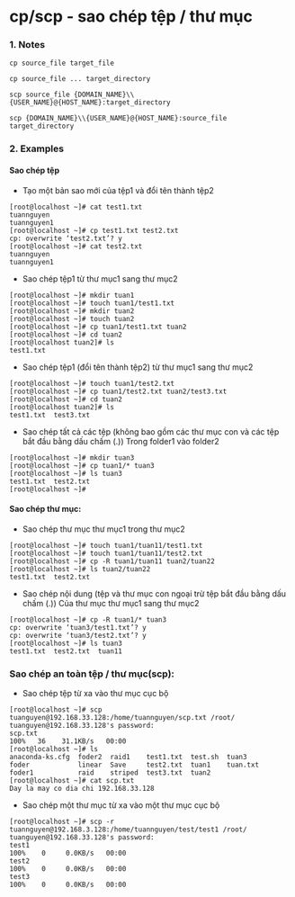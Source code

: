# cp/scp - sao chép tệp / thư mục
### 1. Notes

```
cp source_file target_file

cp source_file ... target_directory

scp source_file {DOMAIN_NAME}\\{USER_NAME}@{HOST_NAME}:target_directory

scp {DOMAIN_NAME}\\{USER_NAME}@{HOST_NAME}:source_file target_directory
```

### 2. Examples
#### Sao chép tệp
* Tạo một bản sao mới của tệp1 và đổi tên thành tệp2
```
[root@localhost ~]# cat test1.txt
tuannguyen
tuannguyen1
[root@localhost ~]# cp test1.txt test2.txt
cp: overwrite ‘test2.txt’? y
[root@localhost ~]# cat test2.txt
tuannguyen
tuannguyen1
```
* Sao chép tệp1 từ thư mục1 sang thư mục2 
```
[root@localhost ~]# mkdir tuan1
[root@localhost ~]# touch tuan1/test1.txt
[root@localhost ~]# mkdir tuan2
[root@localhost ~]# touch tuan2
[root@localhost ~]# cp tuan1/test1.txt tuan2
[root@localhost ~]# cd tuan2
[root@localhost tuan2]# ls
test1.txt
```
* Sao chép tệp1 (đổi tên thành tệp2) từ thư mục1 sang thư mục2
```
[root@localhost ~]# touch tuan1/test2.txt
[root@localhost ~]# cp tuan1/test2.txt tuan2/test3.txt
[root@localhost ~]# cd tuan2
[root@localhost tuan2]# ls
test1.txt  test3.txt
```
* Sao chép tất cả các tệp (không bao gồm các thư mục con và các tệp bắt đầu bằng dấu chấm (.)) Trong folder1 vào folder2
```
[root@localhost ~]# mkdir tuan3
[root@localhost ~]# cp tuan1/* tuan3
[root@localhost ~]# ls tuan3
test1.txt  test2.txt
[root@localhost ~]#

```

#### Sao chép thư mục:
* Sao chép thư mục thư mục1 trong thư mục2
```
[root@localhost ~]# touch tuan1/tuan11/test1.txt
[root@localhost ~]# touch tuan1/tuan11/test2.txt
[root@localhost ~]# cp -R tuan1/tuan11 tuan2/tuan22
[root@localhost ~]# ls tuan2/tuan22
test1.txt  test2.txt
```
* Sao chép nội dung (tệp và thư mục con ngoại trừ tệp bắt đầu bằng dấu chấm (.)) Của thư mục thư mục1 sang thư mục2
```
[root@localhost ~]# cp -R tuan1/* tuan3
cp: overwrite ‘tuan3/test1.txt’? y
cp: overwrite ‘tuan3/test2.txt’? y
[root@localhost ~]# ls tuan3
test1.txt  test2.txt  tuan11
```

### Sao chép an toàn tệp / thư mục(scp):
* Sao chép tệp từ xa vào thư mục cục bộ
```
[root@localhost ~]# scp tuanguyen@192.168.33.128:/home/tuannguyen/scp.txt /root/
tuanguyen@192.168.33.128's password:
scp.txt                                                                                                   100%   36    31.1KB/s   00:00
[root@localhost ~]# ls
anaconda-ks.cfg  foder2  raid1    test1.txt  test.sh  tuan3
foder            linear  Save     test2.txt  tuan1    tuan.txt
foder1           raid    striped  test3.txt  tuan2
[root@localhost ~]# cat scp.txt
Day la may co dia chi 192.168.33.128
```
* Sao chép một thư mục từ xa vào một thư mục cục bộ
```
[root@localhost ~]# scp -r tuannguyen@192.168.3.128:/home/tuannguyen/test/test1 /root/
tuanguyen@192.168.33.128's password:
test1                                                                                                     100%    0     0.0KB/s   00:00
test2                                                                                                     100%    0     0.0KB/s   00:00
test3                                                                                                     100%    0     0.0KB/s   00:00
```



